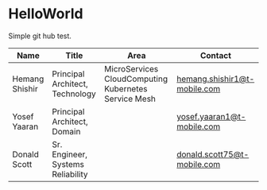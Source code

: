 # HelloWorld
Simple git hub test.

| Name           | Title                             | Area                                                 | Contact                      |
|----------------|-----------------------------------|------------------------------------------------------|------------------------------|
| Hemang Shishir | Principal Architect, Technology   | MicroServices CloudComputing Kubernetes Service Mesh | hemang.shishir1@t-mobile.com |
| Yosef Yaaran   | Principal Architect, Domain       |                                                      | yosef.yaaran1@t-mobile.com   |
| Donald Scott   | Sr. Engineer, Systems Reliability |                                                      | donald.scott75@t-mobile.com  |
